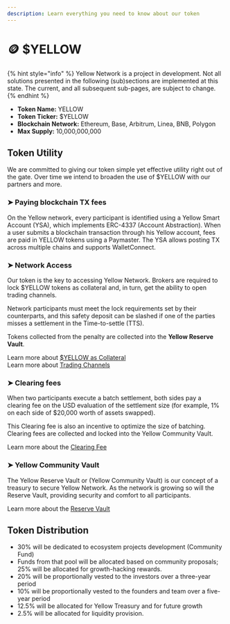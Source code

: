 ```yaml
---
description: Learn everything you need to know about our token
---
```


# 🪙 $YELLOW

{% hint style="info" %}
Yellow Network is a project in development. Not all solutions presented in the following (sub)sections are implemented at this state. The current, and all subsequent sub-pages, are subject to change.
{% endhint %}

* **Token Name:** YELLOW
* **Token Ticker:** $YELLOW
* **Blockchain Network:** Ethereum, Base, Arbitrum, Linea, BNB, Polygon
* **Max Supply:** 10,000,000,000

## **Token Utility**[**​**](https://www.yellow.org/docs/litepaper/yellow-token#token-usage)

We are committed to giving our token simple yet effective utility right out of the gate. Over time we intend to broaden the use of $YELLOW with our partners and more.&#x20;



### ➤ Paying blockchain TX fees

On the Yellow network, every participant is identified using a Yellow Smart Account (YSA), which implements ERC-4337 (Account Abstraction). When a user submits a blockchain transaction through his Yellow account, fees are paid in YELLOW tokens using a Paymaster. The YSA allows posting TX across multiple chains and supports WalletConnect.

### ➤ Network Access

Our token is the key to accessing Yellow Network. Brokers are required to lock $YELLOW tokens as collateral and, in turn, get the ability to open trading channels.

Network participants must meet the lock requirements set by their counterparts, and this safety deposit can be slashed if one of the parties misses a settlement in the Time-to-settle (TTS).

Tokens collected from the penalty are collected into the **Yellow Reserve Vault**.

Learn more about [$YELLOW as Collateral](../architecture-and-design/risk-management.md#network-access-collateral)\
Learn more about [Trading Channels](../architecture-and-design/smart-clearing-protocol.md#state-channels)

### ➤ Clearing fees

When two participants execute a batch settlement, both sides pay a clearing fee on the USD evaluation of the settlement size (for example, 1% on each side of $20,000 worth of assets swapped).

This Clearing fee is also an incentive to optimize the size of batching. Clearing fees are collected and locked into the Yellow Community Vault.

Learn more about the [Clearing Fee](../fees/clearing-fee.md)

### ➤ Yellow Community Vault

The Yellow Reserve Vault or (Yellow Community Vault) is our concept of a treasury to secure Yellow Network. As the network is growing so will the Reserve Vault, providing security and comfort to all participants.&#x20;

Learn more about the [Reserve Vault](../yellow-reserve-vault.md)

## Token Distribution

* 30% will be dedicated to ecosystem projects development (Community Fund)
* Funds from that pool will be allocated based on community proposals; 25% will be allocated for growth-hacking rewards.
* 20% will be proportionally vested to the investors over a three-year period&#x20;
* 10% will be proportionally vested to the founders and team over a five-year period&#x20;
* 12.5% will be allocated for Yellow Treasury and for future growth&#x20;
* 2.5% will be allocated for liquidity provision.
